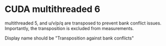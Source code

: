 # CUDA multithreaded 6
multithreaded 5, and u/v/p/q are transposed to prevent bank conflict issues.  Importantly, the transposition is excluded from measurements.

Display name should be "Transposition against bank conflicts"